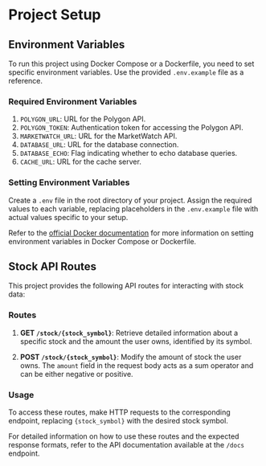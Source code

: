 # Project Setup

## Environment Variables

To run this project using Docker Compose or a Dockerfile, you need to set specific environment variables. Use the provided `.env.example` file as a reference.

### Required Environment Variables

1. `POLYGON_URL`: URL for the Polygon API.
2. `POLYGON_TOKEN`: Authentication token for accessing the Polygon API.
3. `MARKETWATCH_URL`: URL for the MarketWatch API.
4. `DATABASE_URL`: URL for the database connection.
5. `DATABASE_ECHO`: Flag indicating whether to echo database queries.
6. `CACHE_URL`: URL for the cache server.

### Setting Environment Variables

Create a `.env` file in the root directory of your project. Assign the required values to each variable, replacing placeholders in the `.env.example` file with actual values specific to your setup.

Refer to the [official Docker documentation](https://docs.docker.com/compose/environment-variables/) for more information on setting environment variables in Docker Compose or Dockerfile.

## Stock API Routes

This project provides the following API routes for interacting with stock data:

### Routes

1. **GET `/stock/{stock_symbol}`**: Retrieve detailed information about a specific stock and the amount the user owns, identified by its symbol.

2. **POST `/stock/{stock_symbol}`**: Modify the amount of stock the user owns. The `amount` field in the request body acts as a sum operator and can be either negative or positive.

### Usage

To access these routes, make HTTP requests to the corresponding endpoint, replacing `{stock_symbol}` with the desired stock symbol.

For detailed information on how to use these routes and the expected response formats, refer to the API documentation available at the `/docs` endpoint.
